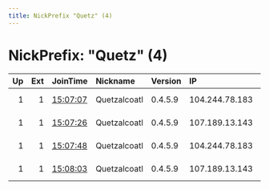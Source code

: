 ```yaml
---
title: NickPrefix "Quetz" (4)
---
```


# NickPrefix: "Quetz" (4)

|   Up |   Ext | JoinTime                                                                                            | Nickname     | Version   | IP             | AS   | CC   |   ORp |   Dirp | OS    | Contact                            |   eFamMembers |
|-----:|------:|:----------------------------------------------------------------------------------------------------|:-------------|:----------|:---------------|:-----|:-----|------:|-------:|:------|:-----------------------------------|--------------:|
|    1 |     1 | [15:07:07](https://metrics.torproject.org/rs.html#details/646B4E39B49F303B4B552A8F3CBB8FCD40BE7EB5) | Quetzalcoatl | 0.4.5.9   | 104.244.78.183 | None | us   |  9000 |   9001 | Linux | email:Quetzalcoatl relays protonma |           124 |
|    1 |     1 | [15:07:26](https://metrics.torproject.org/rs.html#details/977E7BEAB382BD9E12C6E0B8BA15E386B15BC7F5) | Quetzalcoatl | 0.4.5.9   | 107.189.13.143 | None | us   |  9000 |   9001 | Linux | email:Quetzalcoatl relays protonma |           124 |
|    1 |     1 | [15:07:48](https://metrics.torproject.org/rs.html#details/D138382EBA7B84EF8BBC669B0A961AF758AC8FA8) | Quetzalcoatl | 0.4.5.9   | 104.244.78.183 | None | us   |  9100 |   9101 | Linux | email:Quetzalcoatl relays protonma |           124 |
|    1 |     1 | [15:08:03](https://metrics.torproject.org/rs.html#details/D48382DEDF5BCC1BBBEA0E5BDD7222AA48252554) | Quetzalcoatl | 0.4.5.9   | 107.189.13.143 | None | us   |  9100 |   9101 | Linux | email:Quetzalcoatl relays protonma |           124 |
